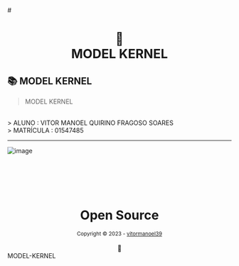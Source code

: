 #<h1 align="center">
📄<br>MODEL KERNEL
</h1>

## 📚 MODEL KERNEL

> MODEL KERNEL
<br/>
> ALUNO : VITOR MANOEL QUIRINO FRAGOSO SOARES
 <br/>
> MATRÍCULA : 01547485
<br/>

---

![image](https://github.com/vitormanoel39/MODEL-KERNEL/assets/126992944/cea22b3b-2889-4701-b9d0-8e40f4f42fba)



## 



<div align="center">
  <br/>
  <br/>
  <br/>
    <div>
      <h1>Open Source</h1>
      <sub>Copyright © 2023 - <a href="https://github.com/vitormanoel39">vitormanoel39</sub></a>
    </div>
    <br/>
    💖
</div> MODEL-KERNEL </div>

